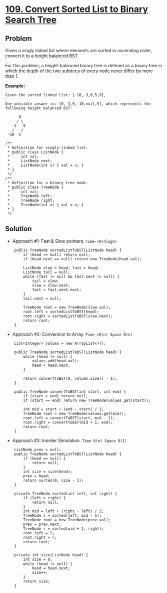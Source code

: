 # <a href='https://leetcode.com/problems/convert-sorted-list-to-binary-search-tree/'>109. Convert Sorted List to Binary Search Tree</a>

## Problem
Given a singly linked list where elements are sorted in ascending order, convert it to a height balanced BST.

For this problem, a height-balanced binary tree is defined as a binary tree in which the depth of the two subtrees of every node never differ by more than 1.

<strong>Example:</strong>
```
Given the sorted linked list: [-10,-3,0,5,9],

One possible answer is: [0,-3,9,-10,null,5], which represents the following height balanced BST:

      0
     / \
   -3   9
   /   /
 -10  5
```

```
/**
 * Definition for singly-linked list.
 * public class ListNode {
 *     int val;
 *     ListNode next;
 *     ListNode(int x) { val = x; }
 * }
 */
/**
 * Definition for a binary tree node.
 * public class TreeNode {
 *     int val;
 *     TreeNode left;
 *     TreeNode right;
 *     TreeNode(int x) { val = x; }
 * }
 */
```

## Solution
- Approach #1: Fast & Slow pointers. ```Time->O(nlogn)```
```
    public TreeNode sortedListToBST(ListNode head) {
        if (head == null) return null;
        if (head.next == null) return new TreeNode(head.val);
        
        ListNode slow = head, fast = head;
        ListNode tail = null;
        while (fast != null && fast.next != null) {
            tail = slow;
            slow = slow.next;
            fast = fast.next.next;
        }
        tail.next = null;
        
        TreeNode root = new TreeNode(slow.val);
        root.left = sortedListToBST(head);
        root.right = sortedListToBST(slow.next);
        return root;
    }
```

- Approach #2: Conversion to Array. ```Time->O(n) Space O(n)```
```
    List<Integer> values = new ArrayList<>();
    
    public TreeNode sortedListToBST(ListNode head) {
        while (head != null) {
            values.add(head.val);
            head = head.next;
        }
        
        return convertToBST(0, values.size() - 1);
    }
    
    public TreeNode convertToBST(int start, int end) {
        if (start > end) return null;
        if (start == end) return new TreeNode(values.get(start));
        
        int mid = start + (end - start) / 2;
        TreeNode root = new TreeNode(values.get(mid));
        root.left = convertToBST(start, mid - 1);
        root.right = convertToBST(mid + 1, end);
        return root;
    }
```

- Approach #3: Inorder Simulation. ```Time O(n) Space O(1)```
```
    ListNode prev = null;
    public TreeNode sortedListToBST(ListNode head) {
        if (head == null) {
            return null;
        }
        int size = size(head);
        prev = head;
        return sorted(0, size - 1);
    }
    
    private TreeNode sorted(int left, int right) {
        if (left > right) {
            return null;
        }
        int mid = left + (right - left) / 2;
        TreeNode l = sorted(left, mid - 1);
        TreeNode root = new TreeNode(prev.val);
        prev = prev.next;
        TreeNode r = sorted(mid + 1, right);
        root.left = l;
        root.right = r;
        return root;
    }
    
    private int size(ListNode head) {
        int size = 0;
        while (head != null) {
            head = head.next;
            size++;
        }
        return size;
    }
```
